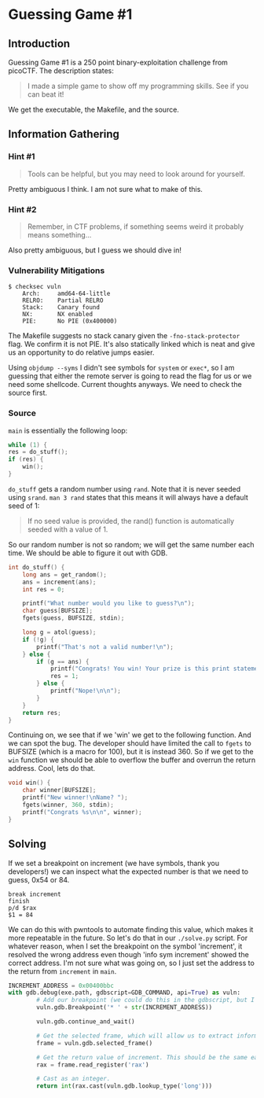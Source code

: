 # Guessing Game #1

## Introduction

Guessing Game #1 is a 250 point binary-exploitation challenge from picoCTF. The description states:

> I made a simple game to show off my programming skills. See if you can beat it!

We get the executable, the Makefile, and the source.

## Information Gathering

### Hint #1

> Tools can be helpful, but you may need to look around for yourself.

Pretty ambiguous I think. I am not sure what to make of this.

### Hint #2

> Remember, in CTF problems, if something seems weird it probably means something...

Also pretty ambiguous, but I guess we should dive in!

### Vulnerability Mitigations

```shell
$ checksec vuln
    Arch:     amd64-64-little
    RELRO:    Partial RELRO
    Stack:    Canary found
    NX:       NX enabled
    PIE:      No PIE (0x400000)
```

The Makefile suggests no stack canary given the `-fno-stack-protector` flag. We confirm it is not PIE. It's also statically linked which is neat and give us an opportunity to do relative jumps easier.

Using `objdump --syms` I didn't see symbols for `system` or `exec*`, so I am guessing that either the remote server is going to read the flag for us or we need some shellcode. Current thoughts anyways. We need to check the source first.

### Source

`main` is essentially the following loop:

```c
while (1) {
res = do_stuff();
if (res) {
    win();
}
```

`do_stuff` gets a random number using `rand`. Note that it is never seeded using `srand`. `man 3 rand` states that this means it will always have a default seed of 1:

> If no seed value is provided, the rand() function is automatically seeded with a value of 1.

So our random number is not so random; we will get the same number each time. We should be able to figure it out with GDB.


```c
int do_stuff() {
	long ans = get_random();
	ans = increment(ans);
	int res = 0;

	printf("What number would you like to guess?\n");
	char guess[BUFSIZE];
	fgets(guess, BUFSIZE, stdin);

	long g = atol(guess);
	if (!g) {
		printf("That's not a valid number!\n");
	} else {
		if (g == ans) {
			printf("Congrats! You win! Your prize is this print statement!\n\n");
			res = 1;
		} else {
			printf("Nope!\n\n");
		}
	}
	return res;
}
```

Continuing on, we see that if we 'win' we get to the following function. And we can spot the bug. The developer should have limited the call to `fgets` to BUFSIZE (which is a macro for 100), but it is instead 360. So if we get to the `win` function we should be able to overflow the buffer and overrun the return address. Cool, lets do that.

```c
void win() {
	char winner[BUFSIZE];
	printf("New winner!\nName? ");
	fgets(winner, 360, stdin);
	printf("Congrats %s\n\n", winner);
}
```

## Solving

If we set a breakpoint on increment (we have symbols, thank you developers!) we can inspect what the expected number is that we need to guess, 0x54 or 84.

```gdb
break increment
finish
p/d $rax
$1 = 84
```

We can do this with pwntools to automate finding this value, which makes it more repeatable in the future. So let's do that in our `./solve.py` script. For whatever reason, when I set the breakpoint on the symbol 'increment', it resolved the wrong address even though 'info sym increment' showed the correct address. I'm not sure what was going on, so I just set the address to the return from `increment` in `main`.

```python
INCREMENT_ADDRESS = 0x00400bbc
with gdb.debug(exe.path, gdbscript=GDB_COMMAND, api=True) as vuln:
        # Add our breakpoint (we could do this in the gdbscript, but I like the API).
        vuln.gdb.Breakpoint('* ' + str(INCREMENT_ADDRESS))

        vuln.gdb.continue_and_wait()

        # Get the selected frame, which will allow us to extract information regarding things like the registers, stack, etc.
        frame = vuln.gdb.selected_frame()

        # Get the return value of increment. This should be the same each time since the developer did not seed rand.
        rax = frame.read_register('rax')

        # Cast as an integer.
        return int(rax.cast(vuln.gdb.lookup_type('long')))
```
